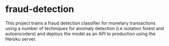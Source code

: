 # fraud-detection
This project trains a fraud detection classifier for monetary transactions using a number of techniques for anomaly detection (i.e isolation forest and autoencoders) and deploys the model as an API to production using the Heroku server.
